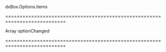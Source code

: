 <!--id-->dxBox.Options.items<!--/id-->
===========================================================================
<!--type-->Array<String, dxBoxItem, Object><!--/type-->
<!--firedEvents-->optionChanged<!--/firedEvents-->
===========================================================================

